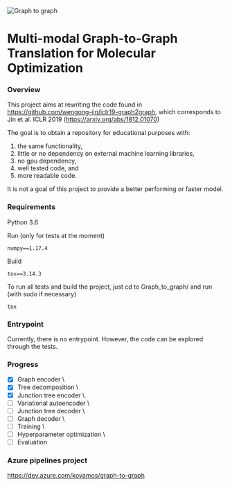 ![Graph to graph](https://github.com/kovanostra/graph-to-graph/workflows/Graph%20to%20graph/badge.svg)

# Multi-modal Graph-to-Graph Translation for Molecular Optimization

### Overview

This project aims at rewriting the code found in https://github.com/wengong-jin/iclr19-graph2graph, which corresponds to Jin et al. ICLR 2019 (https://arxiv.org/abs/1812.01070)

The goal is to obtain a repository for educational purposes with:
1. the same functionality, 
2. little or no dependency on external machine learning libraries,
3. no gpu dependency,
4. well tested code, and 
5. more readable code.

It is not a goal of this project to provide a better performing or faster model.

### Requirements
Python 3.6 

Run (only for tests at the moment)
```
numpy==1.17.4
```

Build
```
tox==3.14.3
```
To run all tests and build the project, just cd to Graph_to_graph/ and run (with sudo if necessary)
```
tox
```

### Entrypoint

Currently, there is no entrypoint. However, the code can be explored through the tests.


### Progress

-[x] Graph encoder \
-[x] Tree decomposition \
-[x] Junction tree encoder \
-[ ] Variational autoencoder \
-[ ] Junction tree decoder \
-[ ] Graph decoder \
-[ ] Training \
-[ ] Hyperparameter optimization \
-[ ] Evaluation 

### Azure pipelines project

https://dev.azure.com/kovamos/graph-to-graph
